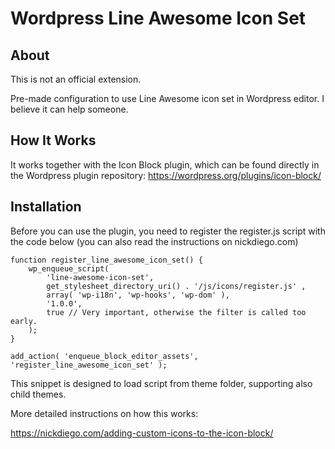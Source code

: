 # Wordpress Line Awesome Icon Set

## About
This is not an official extension. 

Pre-made configuration to use Line Awesome icon set in Wordpress editor. I believe it can help someone.

## How It Works

It works together with the Icon Block plugin, which can be found directly in the Wordpress plugin repository: 
https://wordpress.org/plugins/icon-block/

## Installation

Before you can use the plugin, you need to register the register.js script with the code below (you can also read the instructions on nickdiego.com)

```
function register_line_awesome_icon_set() {
	wp_enqueue_script(
		'line-awesome-icon-set',
		get_stylesheet_directory_uri() . '/js/icons/register.js' ,
		array( 'wp-i18n', 'wp-hooks', 'wp-dom' ),
		'1.0.0',
		true // Very important, otherwise the filter is called too early.
	);
}

add_action( 'enqueue_block_editor_assets', 'register_line_awesome_icon_set' );
```
This snippet is designed to load script from theme folder, supporting also child themes.

More detailed instructions on how this works:

https://nickdiego.com/adding-custom-icons-to-the-icon-block/
